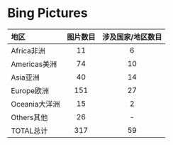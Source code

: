 # Bing Pictures

|地区  |图片数目  |涉及国家/地区数目  |
|:--|:--:|:--:|
|Africa非洲  |11  |6|
|Americas美洲  |74  |10  |
|Asia亚洲  |40  |14  |
|Europe欧洲  |151  |27  |
|Oceania大洋洲  |15  |2  |
|Others其他  |26  |-  |
|TOTAL总计  |317  |59  |
